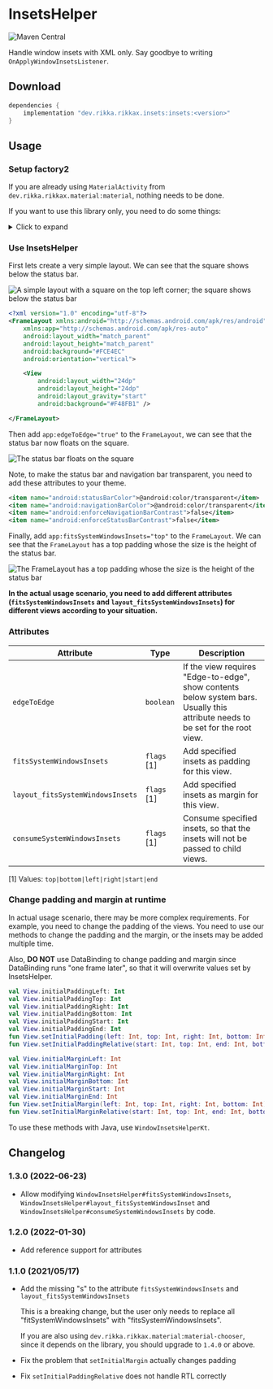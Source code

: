 # InsetsHelper

![Maven Central](https://img.shields.io/maven-central/v/dev.rikka.rikkax.insets/insets)

Handle window insets with XML only. Say goodbye to writing `OnApplyWindowInsetsListener`.

## Download

```groovy
dependencies {
    implementation "dev.rikka.rikkax.insets:insets:<version>"
}
```

## Usage

### Setup factory2

If you are already using `MaterialActivity` from `dev.rikka.rikkax.material:material`, nothing needs to be done.

If you want to use this library only, you need to do some things:

<details>
  <summary>Click to expand</summary>

This library requires custom attributes for all views, including framework views, a special `LayoutInflater.Factory2` is required. We have a library `dev.rikka.rikkax.layoutinflater:layoutinflater` ([learn more](https://github.com/RikkaApps/RikkaX/tree/master/layoutinflater)).

An example implementation:

```kotlin
// Call in Activity#onCreate
layoutInflater.factory2 = LayoutInflaterFactory(delegate).addOnViewCreatedListener(WindowInsetsHelper.LISTENER)
```
</details>

### Use InsetsHelper

First lets create a very simple layout. We can see that the square shows below the status bar.

![A simple layout with a square on the top left corner; the square shows below the status bar](assets/01.png)

```xml
<?xml version="1.0" encoding="utf-8"?>
<FrameLayout xmlns:android="http://schemas.android.com/apk/res/android"
    xmlns:app="http://schemas.android.com/apk/res-auto"
    android:layout_width="match_parent"
    android:layout_height="match_parent"
    android:background="#FCE4EC"
    android:orientation="vertical">

    <View
        android:layout_width="24dp"
        android:layout_height="24dp"
        android:layout_gravity="start"
        android:background="#F48FB1" />

</FrameLayout>
```

Then add `app:edgeToEdge="true"` to the `FrameLayout`, we can see that the status bar now floats on the square.

![The status bar floats on the square](assets/02.png)

Note, to make the status bar and navigation bar transparent, you need to add these attributes to your theme.

```xml
<item name="android:statusBarColor">@android:color/transparent</item>
<item name="android:navigationBarColor">@android:color/transparent</item>
<item name="android:enforceNavigationBarContrast">false</item>
<item name="android:enforceStatusBarContrast">false</item>
```

Finally, add `app:fitsSystemWindowsInsets="top"` to the `FrameLayout`. We can see that the `FrameLayout` has a top padding whose the size is the height of the status bar.

![The FrameLayout has a top padding whose the size is the height of the status bar](assets/03.png)

**In the actual usage scenario, you need to add different attributes (`fitsSystemWindowsInsets` and `layout_fitsSystemWindowsInsets`) for different views according to your situation.**

### Attributes

Attribute                 | Type                                      | Description
--------------------------|-------------------------------------------|--------------------------------------------------------------------------------------------------------------------------------
`edgeToEdge`              | `boolean`                                 | If the view requires "Edge-to-edge", show contents below system bars. Usually this attribute needs to be set for the root view.
`fitsSystemWindowsInsets` | `flags` [1] | Add specified insets as padding for this view.
`layout_fitsSystemWindowsInsets` | `flags` [1] | Add specified insets as margin for this view.
`consumeSystemWindowsInsets` | `flags` [1] | Consume specified insets, so that the insets will not be passed to child views.

[1] Values: `top|bottom|left|right|start|end`

### Change padding and margin at runtime

In actual usage scenario, there may be more complex requirements. For example, you need to change the padding of the views. You need to use our methods to change the padding and the margin, or the insets may be added multiple time.

Also, **DO NOT** use DataBinding to change padding and margin since DataBinding runs "one frame later", so that it will overwrite values set by InsetsHelper.

```kotlin
val View.initialPaddingLeft: Int
val View.initialPaddingTop: Int
val View.initialPaddingRight: Int
val View.initialPaddingBottom: Int
val View.initialPaddingStart: Int
val View.initialPaddingEnd: Int
fun View.setInitialPadding(left: Int, top: Int, right: Int, bottom: Int)
fun View.setInitialPaddingRelative(start: Int, top: Int, end: Int, bottom: Int)

val View.initialMarginLeft: Int
val View.initialMarginTop: Int
val View.initialMarginRight: Int
val View.initialMarginBottom: Int
val View.initialMarginStart: Int
val View.initialMarginEnd: Int
fun View.setInitialMargin(left: Int, top: Int, right: Int, bottom: Int)
fun View.setInitialMarginRelative(start: Int, top: Int, end: Int, bottom: Int)
```

To use these methods with Java, use `WindowInsetsHelperKt`.

## Changelog

### 1.3.0 (2022-06-23)

* Allow modifying `WindowInsetsHelper#fitsSystemWindowsInsets`, `WindowInsetsHelper#layout_fitsSystemWindowsInset` and `WindowInsetsHelper#consumeSystemWindowsInsets` by code.

### 1.2.0 (2022-01-30)

* Add reference support for attributes

### 1.1.0 (2021/05/17)

* Add the missing "s" to the attribute `fitsSystemWindowsInsets` and `layout_fitsSystemWindowsInsets`

  This is a breaking change, but the user only needs to replace all "fitSystemWindowsInsets" with "fitsSystemWindowsInsets".

  If you are also using `dev.rikka.rikkax.material:material-chooser`, since it depends on the library, you should upgrade to `1.4.0` or above.

* Fix the problem that `setInitialMargin` actually changes padding
* Fix `setInitialPaddingRelative` does not handle RTL correctly
